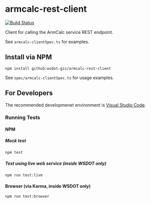 armcalc-rest-client
===================

[![Build Status](https://travis-ci.org/WSDOT-GIS/armcalc-rest-client.svg?branch=master)](https://travis-ci.org/WSDOT-GIS/armcalc-rest-client)

Client for calling the ArmCalc service REST endpoint.

See `armcalc-clientSpec.ts` for examples.

Install via NPM
---------------

`npm install github:wsdot-gis/armcalc-rest-client`

See `spec/armcalc-clientSpec.ts` for usage examples.

For Developers
--------------

The recommended developmenet environment is [Visual Studio Code].

### Running Tests ###

#### NPM ####

##### Mock test #####

    npm test

##### Test using live web service (inside WSDOT only) #####

    npm run test:live

#### Browser (via Karma, inside WSDOT only) ####

    npm run test:browser

[Visual Studio Code]:http://code.visualstudio.com